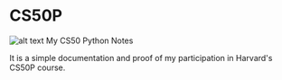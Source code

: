 # CS50P
![alt text](https://1000logos.net/wp-content/uploads/2017/02/Harvard-Logo-Meaning-history.jpg "Harvard Logo")
My CS50 Python Notes

It is a simple documentation and proof of my participation in Harvard's CS50P course.
